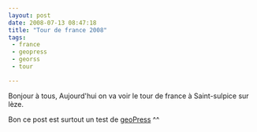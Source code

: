 ```yaml
---
layout: post
date: 2008-07-13 08:47:18
title: "Tour de france 2008"
tags:
 - france
 - geopress
 - georss
 - tour

---
```


Bonjour à tous,
Aujourd'hui on va voir le tour de france à Saint-sulpice sur lèze.

Bon ce post est surtout un test de [geoPress](http://georss.org/geopress/) ^^
